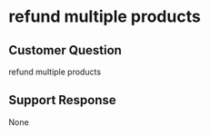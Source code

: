 # refund multiple products

## Customer Question

refund multiple products

## Support Response

None
